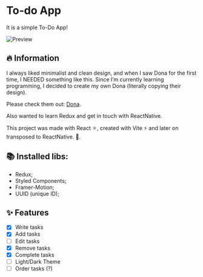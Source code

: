 # To-do App

It is a simple To-Do App!

![Preview](https://s8.gifyu.com/images/2022-05-14-18-28-42.gif)

## 🔥 Information

I always liked minimalist and clean design, and when I saw Dona for the first time, I NEEDED something like this. Since I’m currently learning programming, I decided to create my own Dona (literally copying their design).

Please check them out: [Dona](https://dona.ai/).

Also wanted to learn Redux and get in touch with ReactNative.

This project was made with React ⚛️, created with Vite ⚡️ and later on transposed to ReactNative. 📲.

## 📚 Installed libs:

- Redux;
- Styled Components;
- Framer-Motion;
- UUID (unique ID);

## ✨ Features

- [x] Write tasks
- [x] Add tasks
- [ ] Edit tasks
- [x] Remove tasks
- [x] Complete tasks
- [ ] Light/Dark Theme
- [ ] Order tasks (?)
